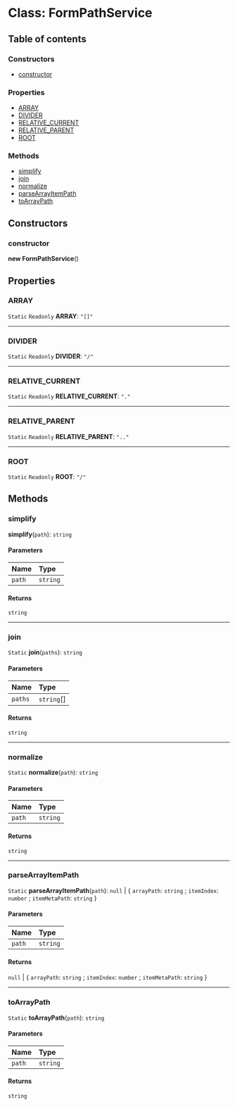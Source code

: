 # Class: FormPathService

## Table of contents

### Constructors

* [constructor](/auto-docs/form-core/classes/FormPathService.md#constructor)

### Properties

* [ARRAY](/auto-docs/form-core/classes/FormPathService.md#array)
* [DIVIDER](/auto-docs/form-core/classes/FormPathService.md#divider)
* [RELATIVE\_CURRENT](/auto-docs/form-core/classes/FormPathService.md#relative_current)
* [RELATIVE\_PARENT](/auto-docs/form-core/classes/FormPathService.md#relative_parent)
* [ROOT](/auto-docs/form-core/classes/FormPathService.md#root)

### Methods

* [simplify](/auto-docs/form-core/classes/FormPathService.md#simplify)
* [join](/auto-docs/form-core/classes/FormPathService.md#join)
* [normalize](/auto-docs/form-core/classes/FormPathService.md#normalize)
* [parseArrayItemPath](/auto-docs/form-core/classes/FormPathService.md#parsearrayitempath)
* [toArrayPath](/auto-docs/form-core/classes/FormPathService.md#toarraypath)

## Constructors

### constructor

**new FormPathService**()

## Properties

### ARRAY

`Static` `Readonly` **ARRAY**: `"[]"`

***

### DIVIDER

`Static` `Readonly` **DIVIDER**: `"/"`

***

### RELATIVE\_CURRENT

`Static` `Readonly` **RELATIVE\_CURRENT**: `"."`

***

### RELATIVE\_PARENT

`Static` `Readonly` **RELATIVE\_PARENT**: `".."`

***

### ROOT

`Static` `Readonly` **ROOT**: `"/"`

## Methods

### simplify

**simplify**(`path`): `string`

#### Parameters

| Name | Type |
| :------ | :------ |
| `path` | `string` |

#### Returns

`string`

***

### join

`Static` **join**(`paths`): `string`

#### Parameters

| Name | Type |
| :------ | :------ |
| `paths` | `string`\[] |

#### Returns

`string`

***

### normalize

`Static` **normalize**(`path`): `string`

#### Parameters

| Name | Type |
| :------ | :------ |
| `path` | `string` |

#### Returns

`string`

***

### parseArrayItemPath

`Static` **parseArrayItemPath**(`path`): `null` | { `arrayPath`: `string` ; `itemIndex`: `number` ; `itemMetaPath`: `string`  }

#### Parameters

| Name | Type |
| :------ | :------ |
| `path` | `string` |

#### Returns

`null` | { `arrayPath`: `string` ; `itemIndex`: `number` ; `itemMetaPath`: `string`  }

***

### toArrayPath

`Static` **toArrayPath**(`path`): `string`

#### Parameters

| Name | Type |
| :------ | :------ |
| `path` | `string` |

#### Returns

`string`

